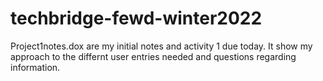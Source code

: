 ﻿# techbridge-fewd-winter2022
Project1notes.dox are my initial notes and activity 1 due today.
It show my approach to the differnt user entries needed and questions regarding information.
